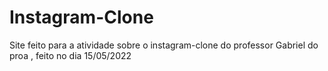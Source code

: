 # Instagram-Clone
Site feito para a atividade sobre o instagram-clone do professor Gabriel do proa , feito no dia 15/05/2022
